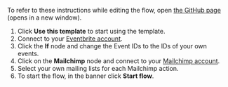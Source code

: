 To refer to these instructions while editing the flow, open [the GitHub page](https://github.com/ot4i/app-connect-templates/blob/main/resources/markdown/Add%20new%20Eventbrite%20attendees%20to%20Mailchimp%20lists_instructions.md) (opens in a new window).

1. Click **Use this template** to start using the template.
1. Connect to your [Eventbrite account](https://ibm.biz/aaseventbrite).
1. Click the **If** node and change the Event IDs to the IDs of your own events.
1. Click on the **Mailchimp** node and connect to your [Mailchimp account](https://ibm.biz/aasmailchimp).
1. Select your own mailing lists for each Mailchimp action.
1. To start the flow, in the banner click **Start flow**.
